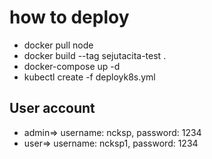 # how to deploy

- docker pull node
- docker build --tag sejutacita-test .
- docker-compose up -d
- kubectl create -f deployk8s.yml

## User account

- admin=> username: ncksp, password: 1234
- user=> username: ncksp1, password: 1234
